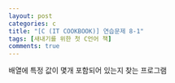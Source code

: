 ```yaml
---
layout: post
categories: c
title: "[C (IT COOKBOOK)] 연습문제 8-1"
tags: [새내기를 위한 첫 C언어 책]
comments: true
---
```


배열에 특정 값이 몇개 포함되어 있는지 찾는 프로그램

<script src="https://gist.github.com/junbly/57e5f3042568da8dbdd3014c04139e8e.js"></script>
